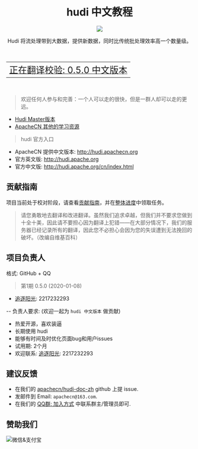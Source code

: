 # <center>hudi 中文教程</center>

<center>
<img src="https://www.apache.org/img/hudi.png" align="middle" />
<p>Hudi 将流处理带到大数据，提供新数据，同时比传统批处理效率高一个数量级。</p>
</center>

<br/>
<table>
  <tr align="center">
    <td colspan="2"><a title="hudi 0.5.0 中文版本" href="https://hudi.apachecn.org/docs/0.5.0/" target="_blank"><font size="5">正在翻译校验: 0.5.0 中文版本</font></a></td>
  </tr>
</table>
<br/>

> 欢迎任何人参与和完善：一个人可以走的很快，但是一群人却可以走的更远。

+ [Hudi Master版本](http://hudi.apachecn.org)
+ [ApacheCN 其他的学习资源](http://www.apachecn.org)

> hudi 官方入口

+ ApacheCN 提供中文版本: <http://hudi.apachecn.org>
+ 官方英文版: <http://hudi.apache.org>
+ 官方中文版: <http://hudi.apache.org/cn/index.html>

## 贡献指南

项目当前处于校对阶段，请查看[贡献指南](CONTRIBUTING.md)，并在[整体进度](https://github.com/apachecn/hudi-doc-zh/issues/1)中领取任务。

> 请您勇敢地去翻译和改进翻译。虽然我们追求卓越，但我们并不要求您做到十全十美，因此请不要担心因为翻译上犯错——在大部分情况下，我们的服务器已经记录所有的翻译，因此您不必担心会因为您的失误遭到无法挽回的破坏。（改编自维基百科）

## 项目负责人

格式: GitHub + QQ

> 第1期 0.5.0 (2020-01-08)

* [追逐阳光](https://github.com/lamber-ken): 2217232293

-- 负责人要求: (欢迎一起为 `hudi 中文版本` 做贡献)

* 热爱开源，喜欢装逼
* 长期使用 hudi
* 能够有时间及时优化页面bug和用户issues
* 试用期: 2个月
* 欢迎联系: [追逐阳光](https://github.com/lamber-ken): 2217232293

## 建议反馈

* 在我们的 [apachecn/hudi-doc-zh](https://github.com/apachecn/hudi-doc-zh) github 上提 issue.
* 发邮件到 Email: `apachecn@163.com`.
* 在我们的 [QQ群: 加入方式](https://docs.apachecn.org/join) 中联系群主/管理员即可.

## 赞助我们

<img src="http://data.apachecn.org/img/about/donate.jpg" alt="微信&支付宝" />
